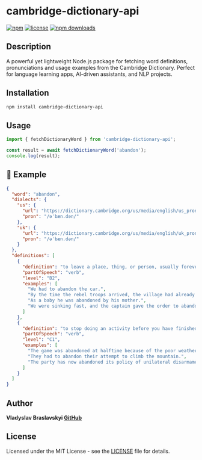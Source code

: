 # cambridge-dictionary-api

[![npm](https://img.shields.io/npm/v/cambridge-dictionary-api.svg)](https://www.npmjs.com/package/cambridge-dictionary-api)
[![license](https://img.shields.io/github/license/vlbras/cambridge-dictionary-api.svg)](https://www.npmjs.com/package/cambridge-dictionary-api)
[![npm downloads](https://img.shields.io/npm/dt/cambridge-dictionary-api.svg)](https://www.npmjs.com/package/cambridge-dictionary-api)

## Description

A powerful yet lightweight Node.js package for fetching word definitions, pronunciations and usage examples from the Cambridge Dictionary. Perfect for language learning apps, AI-driven assistants, and NLP projects.

## Installation

```bash
npm install cambridge-dictionary-api
```

## Usage

```ts
import { fetchDictionaryWord } from 'cambridge-dictionary-api';

const result = await fetchDictionaryWord('abandon');
console.log(result);
```

## 📖 Example

```json
{
  "word": "abandon",
  "dialects": {
    "us": {
      "url": "https://dictionary.cambridge.org/us/media/english/us_pron/a/aba/aband/abandon.mp3",
      "pron": "/əˈbæn.dən/"
    },
    "uk": {
      "url": "https://dictionary.cambridge.org/us/media/english/uk_pron/u/uka/uka__/uka____013.mp3",
      "pron": "/əˈbæn.dən/"
    }
  },
  "definitions": [
    {
      "definition": "to leave a place, thing, or person, usually forever:",
      "partOfSpeech": "verb",
      "level": "B2",
      "examples": [
        "We had to abandon the car.",
        "By the time the rebel troops arrived, the village had already been abandoned.",
        "As a baby he was abandoned by his mother.",
        "We were sinking fast, and the captain gave the order to abandon ship."
      ]
    },
    {
      "definition": "to stop doing an activity before you have finished it:",
      "partOfSpeech": "verb",
      "level": "C1",
      "examples": [
        "The game was abandoned at halftime because of the poor weather conditions.",
        "They had to abandon their attempt to climb the mountain.",
        "The party has now abandoned its policy of unilateral disarmament."
      ]
    }
  ]
}
```

## Author

**Vladyslav Braslavskyi [GitHub](https://github.com/vlbras)**

## License

Licensed under the MIT License - see the [LICENSE](LICENSE) file for details.